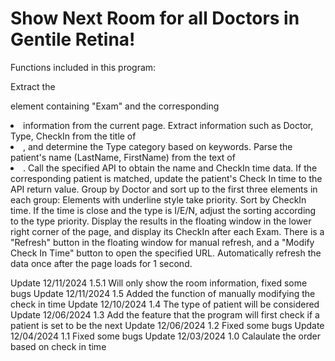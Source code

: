 # Show Next Room for all Doctors in Gentile Retina!

Functions included in this program:

Extract the <p> element containing "Exam" and the corresponding <li> information from the current page.
Extract information such as Doctor, Type, CheckIn from the title of <li>, and determine the Type category based on keywords.
Parse the patient's name (LastName, FirstName) from the text of <li>.
Call the specified API to obtain the name and CheckIn time data. If the corresponding patient is matched, update the patient's Check In time to the API return value.
Group by Doctor and sort up to the first three elements in each group:
Elements with underline style take priority.
Sort by CheckIn time.
If the time is close and the type is I/E/N, adjust the sorting according to the type priority.
Display the results in the floating window in the lower right corner of the page, and display its CheckIn after each Exam.
There is a "Refresh" button in the floating window for manual refresh, and a "Modify Check In Time" button to open the specified URL.
Automatically refresh the data once after the page loads for 1 second.

Update 12/11/2024 1.5.1 Will only show the room information, fixed some bugs
Update 12/11/2024 1.5 Added the function of manually modifying the check in time
Update 12/10/2024 1.4 The type of patient will be considered
Update 12/06/2024 1.3 Add the feature that the program will first check if a patient is set to be the next
Update 12/06/2024 1.2 Fixed some bugs
Update 12/04/2024 1.1 Fixed some bugs
Update 12/03/2024 1.0 Calaulate the order based on check in time
